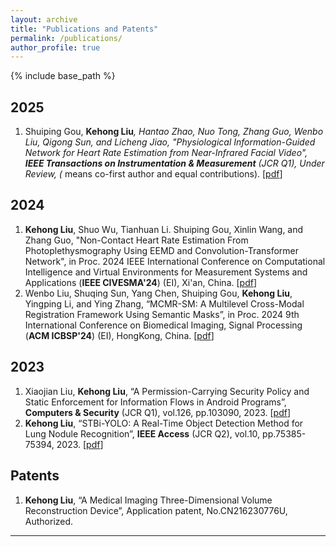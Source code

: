 ```yaml
---
layout: archive
title: "Publications and Patents"
permalink: /publications/
author_profile: true
---
```


{% include base_path %}
## 2025
1. Shuiping Gou, **Kehong Liu**<sup>*</sup>, Hantao Zhao, Nuo Tong, Zhang Guo, Wenbo Liu, Qigong Sun, and Licheng Jiao, "Physiological Information-Guided Network for Heart Rate Estimation from Near-Infrared Facial Video", **IEEE Transactions on Instrumentation \& Measurement** (JCR Q1), Under Review, (* means co-first author and equal contributions). [[pdf](https://ieeexplore.ieee.org/stamp/stamp.jsp?arnumber=9832593)]

## 2024
1. **Kehong Liu**, Shuo Wu, Tianhuan Li. Shuiping Gou, Xinlin Wang, and Zhang Guo, "Non-Contact Heart Rate Estimation From Photoplethysmography Using EEMD and Convolution-Transformer Network", in Proc. 2024 IEEE International Conference on Computational Intelligence and Virtual Environments for Measurement Systems and Applications (**IEEE CIVESMA'24**) (EI), Xi'an, China. [[pdf](https://github.com/lkh991223/lkh991223.github.io/blob/master/files/CIVEMSA.pdf)]
2. Wenbo Liu, Shuqing Sun, Yang Chen, Shuiping Gou, **Kehong Liu**, Yingping Li, and Ying Zhang, “MCMR-SM: A Multilevel Cross-Modal Registration Framework Using Semantic Masks”, in Proc. 2024 9th International Conference on Biomedical Imaging, Signal Processing (**ACM ICBSP'24**) (EI), HongKong, China. [[pdf](https://github.com/lkh991223/lkh991223.github.io/blob/master/files/ICBSP.pdf)]

   
## 2023
1. Xiaojian Liu, **Kehong Liu**, “A Permission-Carrying Security Policy and Static Enforcement for Information Flows in Android Programs”, **Computers \& Security** (JCR Q1), vol.126, pp.103090, 2023. [[pdf](https://github.com/lkh991223/lkh991223.github.io/blob/master/files/COSE.pdf)]
2. **Kehong Liu**, “STBi-YOLO: A Real-Time Object Detection Method for Lung Nodule Recognition”, **IEEE Access** (JCR Q2), vol.10, pp.75385-75394, 2023. [[pdf](https://github.com/lkh991223/lkh991223.github.io/blob/master/files/STBi-YOLO.pdf)]


## Patents
1. **Kehong Liu**, “A Medical Imaging Three-Dimensional Volume Reconstruction Device”, Application patent, No.CN216230776U, Authorized.

---


